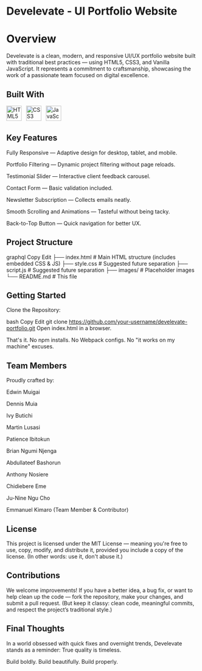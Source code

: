 # Develevate - UI Portfolio Website
# Overview
Develevate is a clean, modern, and responsive UI/UX portfolio website built with traditional best practices — using HTML5, CSS3, and Vanilla JavaScript.
It represents a commitment to craftsmanship, showcasing the work of a passionate team focused on digital excellence.

## Built With

<p align="block">
  <img src="https://cdn.jsdelivr.net/gh/devicons/devicon/icons/html5/html5-original.svg" alt="HTML5" width="40" height="40"/>
  &nbsp;
  <img src="https://cdn.jsdelivr.net/gh/devicons/devicon/icons/css3/css3-original.svg" alt="CSS3" width="40" height="40"/>
  &nbsp;
  <img src="https://cdn.jsdelivr.net/gh/devicons/devicon/icons/javascript/javascript-original.svg" alt="JavaScript" width="40" height="40"/>
</p>

## Key Features
Fully Responsive — Adaptive design for desktop, tablet, and mobile.

Portfolio Filtering — Dynamic project filtering without page reloads.

Testimonial Slider — Interactive client feedback carousel.

Contact Form — Basic validation included.

Newsletter Subscription — Collects emails neatly.

Smooth Scrolling and Animations — Tasteful without being tacky.

Back-to-Top Button — Quick navigation for better UX.

## Project Structure

graphql
Copy
Edit
├── index.html         # Main HTML structure (includes embedded CSS & JS)
├── style.css          # Suggested future separation
├── script.js          # Suggested future separation
├── images/            # Placeholder images
└── README.md          # This file

## Getting Started
Clone the Repository:

bash
Copy
Edit
git clone https://github.com/your-username/develevate-portfolio.git
Open index.html in a browser.

That's it.
No npm installs. No Webpack configs. No "it works on my machine" excuses.

## Team Members
Proudly crafted by:

Edwin Muigai

Dennis Muia

Ivy Butichi

Martin Lusasi

Patience Ibitokun

Brian Ngumi Njenga

Abdullateef Bashorun

Anthony Nosiere

Chidiebere Eme

Ju-Nine Ngu Cho

Emmanuel Kimaro (Team Member & Contributor)


## License

This project is licensed under the MIT License — meaning you're free to use, copy, modify, and distribute it, provided you include a copy of the license.
(In other words: use it, don't abuse it.)

## Contributions

We welcome improvements!
If you have a better idea, a bug fix, or want to help clean up the code — fork the repository, make your changes, and submit a pull request.
(But keep it classy: clean code, meaningful commits, and respect the project’s traditional style.)

## Final Thoughts
In a world obsessed with quick fixes and overnight trends, Develevate stands as a reminder:
True quality is timeless.

Build boldly. Build beautifully. Build properly.
